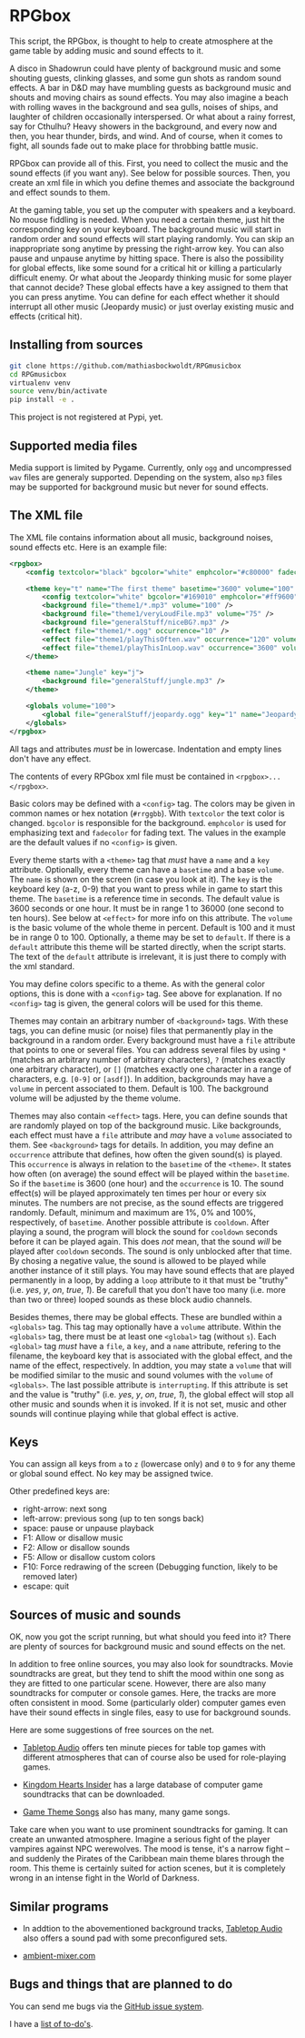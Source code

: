 RPGbox
======

This script, the RPGbox, is thought to help to create atmosphere at the game table by adding music and sound effects to it.

A disco in Shadowrun could have plenty of background music and some shouting guests, clinking glasses, and some gun shots as random sound effects. A bar in D&D may have mumbling guests as background music and shouts and moving chairs as sound effects. You may also imagine a beach with rolling waves in the background and sea gulls, noises of ships, and laughter of children occasionally interspersed. Or what about a rainy forrest, say for Cthulhu? Heavy showers in the background, and every now and then, you hear thunder, birds, and wind. And of course, when it comes to fight, all sounds fade out to make place for throbbing battle music.

RPGbox can provide all of this. First, you need to collect the music and the sound effects (if you want any). See below for possible sources. Then, you create an xml file in which you define themes and associate the background and effect sounds to them.

At the gaming table, you set up the computer with speakers and a keyboard. No mouse fiddling is needed. When you need a certain theme, just hit the corresponding key on your keyboard. The background music will start in random order and sound effects will start playing randomly. You can skip an inappropriate song anytime by pressing the right-arrow key. You can also pause and unpause anytime by hitting space. There is also the possibility for global effects, like some sound for a critical hit or killing a particularly difficult enemy. Or what about the Jeopardy thinking music for some player that cannot decide? These global effects have a key assigned to them that you can press anytime. You can define for each effect whether it should interrupt all other music (Jeopardy music) or just overlay existing music and effects (critical hit).


Installing from sources
-----------------------

```sh
git clone https://github.com/mathiasbockwoldt/RPGmusicbox
cd RPGmusicbox
virtualenv venv
source venv/bin/activate
pip install -e .
```

This project is not registered at Pypi, yet.


Supported media files
---------------------

Media support is limited by Pygame. Currently, only `ogg` and uncompressed `wav` files are generaly supported. Depending on the system, also `mp3` files may be supported for background music but never for sound effects.


The XML file
------------

The XML file contains information about all music, background noises, sound effects etc. Here is an example file:

```xml
<rpgbox>
	<config textcolor="black" bgcolor="white" emphcolor="#c80000" fadecolor="#7f7f7f" />

	<theme key="t" name="The first theme" basetime="3600" volume="100" default="default">
		<config textcolor="white" bgcolor="#169010" emphcolor="#ff9600" fadecolor="black" />
		<background file="theme1/*.mp3" volume="100" />
		<background file="theme1/veryLoudFile.mp3" volume="75" />
		<background file="generalStuff/niceBG?.mp3" />
		<effect file="theme1/*.ogg" occurrence="10" />
		<effect file="theme1/playThisOften.wav" occurrence="120" volume="90" />
		<effect file="theme1/playThisInLoop.wav" occurrence="3600" volume="50" loop="true" />
	</theme>

	<theme name="Jungle" key="j">
		<background file="generalStuff/jungle.mp3" />
	</theme>

	<globals volume="100">
		<global file="generalStuff/jeopardy.ogg" key="1" name="Jeopardy Thinking Music" volume="100" interrupting="yes" />
	</globals>
</rpgbox>
```

All tags and attributes *must* be in lowercase. Indentation and empty lines don't have any effect.

The contents of every RPGbox xml file must be contained in `<rpgbox>...</rpgbox>`.

Basic colors may be defined with a `<config>` tag. The colors may be given in common names or hex notation (`#rrggbb`). With `textcolor` the text color is changed. `bgcolor` is responsible for the background. `emphcolor` is used for emphasizing text and `fadecolor` for fading text. The values in the example are the default values if no `<config>` is given.

Every theme starts with a `<theme>` tag that *must* have a `name` and a `key` attribute. Optionally, every theme can have a `basetime` and a base `volume`. The `name` is shown on the screen (in case you look at it). The `key` is the keyboard key (a-z, 0-9) that you want to press while in game to start this theme. The `basetime` is a reference time in seconds. The default value is 3600 seconds or one hour. It must be in range 1 to 36000 (one second to ten hours). See below at `<effect>` for more info on this attribute. The `volume` is the basic volume of the whole theme in percent. Default is 100 and it must be in range 0 to 100. Optionally, a theme may be set to `default`. If there is a `default` attribute this theme will be started directly, when the script starts. The text of the `default` attribute is irrelevant, it is just there to comply with the xml standard.

You may define colors specific to a theme. As with the general color options, this is done with a `<config>` tag. See above for explanation. If no `<config>` tag is given, the general colors will be used for this theme.

Themes may contain an arbitrary number of `<background>` tags. With these tags, you can define music (or noise) files that permanently play in the background in a random order. Every background must have a `file` attribute that points to one or several files. You can address several files by using `*` (matches an arbitrary number of arbitrary characters), `?` (matches exactly one arbitrary character), or `[]` (matches exactly one character in a range of characters, e.g. `[0-9]` or `[asdf]`). In addition, backgrounds may have a `volume` in percent associated to them. Default is 100. The background volume will be adjusted by the theme volume.

Themes may also contain `<effect>` tags. Here, you can define sounds that are randomly played on top of the background music. Like backgrounds, each effect must have a `file` attribute and *may* have a `volume` associated to them. See `<background>` tags for details. In addition, you may define an `occurrence` attribute that defines, how often the given sound(s) is played. This `occurrence` is always in relation to the `basetime` of the `<theme>`. It states how often (on average) the sound effect will be played within the `basetime`. So if the `basetime` is 3600 (one hour) and the `occurrence` is 10. The sound effect(s) will be played approximately ten times per hour or every six minutes. The numbers are not precise, as the sound effects are triggered randomly. Default, minimum and maximum are 1%, 0% and 100%, respectively, of `basetime`. Another possible attribute is `cooldown`. After playing a sound, the program will block the sound for `cooldown` seconds before it can be played again. This does *not* mean, that the sound *will* be played after `cooldown` seconds. The sound is only unblocked after that time. By chosing a negative value, the sound is allowed to be played while another instance of it still plays. You may have sound effects that are played permanently in a loop, by adding a `loop` attribute to it that must be "truthy" (i.e. *yes*, *y*, *on*, *true*, *1*). Be carefull that you don't have too many (i.e. more than two or three) looped sounds as these block audio channels.

Besides themes, there may be global effects. These are bundled within a `<globals>` tag. This tag may optionally have a `volume` attribute. Within the `<globals>` tag, there must be at least one `<global>` tag (without `s`). Each `<global>` tag *must* have a `file`, a `key`, and a `name` attribute, refering to the filename, the keyboard key that is associated with the global effect, and the name of the effect, respectively. In addtion, you may state a `volume` that will be modified similar to the music and sound volumes with the `volume` of `<globals>`. The last possible attribute is `interrupting`. If this attribute is set and the value is "truthy" (i.e. *yes*, *y*, *on*, *true*, *1*), the global effect will stop all other music and sounds when it is invoked. If it is not set, music and other sounds will continue playing while that global effect is active.


Keys
----

You can assign all keys from `a` to `z` (lowercase only) and `0` to `9` for any theme or global sound effect. No key may be assigned twice.

Other predefined keys are:

- right-arrow: next song
- left-arrow: previous song (up to ten songs back)
- space: pause or unpause playback
- F1: Allow or disallow music
- F2: Allow or disallow sounds
- F5: Allow or disallow custom colors
- F10: Force redrawing of the screen (Debugging function, likely to be removed later)
- escape: quit


Sources of music and sounds
---------------------------

OK, now you got the script running, but what should you feed into it? There are plenty of sources for background music and sound effects on the net.

In addition to free online sources, you may also look for soundtracks. Movie soundtracks are great, but they tend to shift the mood within one song as they are fitted to one particular scene. However, there are also many soundtracks for computer or console games. Here, the tracks are more often consistent in mood. Some (particularly older) computer games even have their sound effects in single files, easy to use for background sounds.

Here are some suggestions of free sources on the net.

- [Tabletop Audio](https://tabletopaudio.com) offers ten minute pieces for table top games with different atmospheres that can of course also be used for role-playing games.

- [Kingdom Hearts Insider](https://downloads.khinsider.com) has a large database of computer game soundtracks that can be downloaded.

- [Game Theme Songs](http://www.gamethemesongs.com) also has many, many game songs.

Take care when you want to use prominent soundtracks for gaming. It can create an unwanted atmosphere. Imagine a serious fight of the player vampires against NPC werewolves. The mood is tense, it's a narrow fight – and suddenly the Pirates of the Caribbean main theme blares through the room. This theme is certainly suited for action scenes, but it is completely wrong in an intense fight in the World of Darkness.


Similar programs
----------------

- In addtion to the abovementioned background tracks, [Tabletop Audio](https://tabletopaudio.com) also offers a sound pad with some preconfigured sets.

- [ambient-mixer.com](https://www.ambient-mixer.com)


Bugs and things that are planned to do
--------------------------------------

You can send me bugs via the [GitHub issue system](issues).

I have a [list of to-do's](todo.md).
